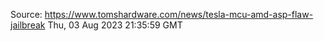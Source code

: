 Source: https://www.tomshardware.com/news/tesla-mcu-amd-asp-flaw-jailbreak
Thu, 03 Aug 2023 21:35:59 GMT
